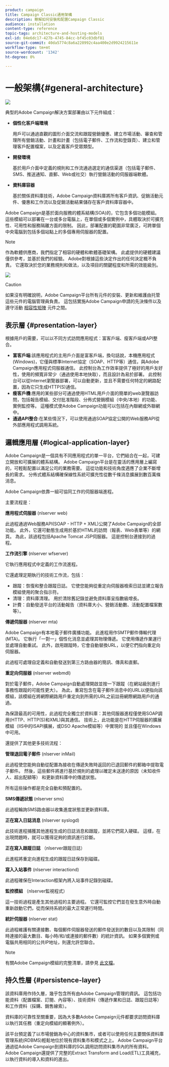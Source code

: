 ```yaml
---
product: campaign
title: Campaign Classic通用架構
description: 瞭解如何安裝和配置Campaign Classic
audience: installation
content-type: reference
topic-tags: architecture-and-hosting-models
exl-id: 04e6dc17-427b-4745-84cc-bf45c03dbf81
source-git-commit: 40da5774c8a6a228992c4aa400e2d9924215611e
workflow-type: tm+mt
source-wordcount: '1342'
ht-degree: 0%

---
```


# 一般架構{#general-architecture}

![](../../assets/v7-only.svg)

典型的Adobe Campaign解決方案部署由以下元件組成：

* **個性化客戶端環境**

   用戶可以通過直觀的圖形介面交流和跟蹤營銷優惠、建立市場活動、審查和管理所有營銷活動、計畫和計畫（包括電子郵件、工作流和登錄頁）、建立和管理客戶配置檔案，以及定義客戶受眾類型。

* **開發環境**

   基於用戶介面中定義的規則和工作流通過選定的通信渠道（包括電子郵件、SMS、推送通知、直郵、Web或社交）執行營銷活動的伺服器端軟體。

* **資料庫容器**

   基於關係資料庫技術，Adobe Campaign資料庫將所有客戶資訊、促銷活動元件、優惠和工作流以及促銷活動結果儲存在客戶資料庫容器中。

Adobe Campaign是基於面向服務的體系結構(SOA)的，它包含多個功能模組。 這些模組可以部署在一台或多台電腦上，在單個或多個實例中，具體取決於可擴充性、可用性和服務隔離方面的限制。 因此，部署配置的範圍非常廣泛，可跨單個中央電腦到包括多個站點上的多個專用伺服器的配置。

>[!NOTE]
>
>作為軟體供應商，我們指定了相容的硬體和軟體基礎架構。 此處提供的硬體建議僅供參考，並基於我們的經驗。 Adobe對根據這些決定作出的任何決定概不負責。 它還取決於您的業務規則和做法，以及項目的關鍵程度和所需的效能級別。

![](assets/s_ncs_install_architecture.png)

>[!CAUTION]
>
>如果沒有明確說明，Adobe Campaign平台所有元件的安裝、更新和維護由托管這些元件的電腦管理員負責。 這包括實施Adobe Campaign申請的先決條件以及遵守活動 [相容性矩陣](../../rn/using/compatibility-matrix.md) 元件之間。

## 表示層 {#presentation-layer}

根據用戶的需要，可以以不同方式訪問應用程式：富客戶端、瘦客戶端或API整合。

* **富客戶端**:該應用程式的主用戶介面是富客戶端，換句話說，本機應用程式(Windows)，它僅與標準Internet協定（SOAP、HTTP等）通信，與Adobe Campaign應用程式伺服器通信。 此控制台為工作效率提供了極好的用戶友好性，使用的頻寬非常少（通過使用本地快取），而且設計為易於部署。 此控制台可以從Internet瀏覽器部署，可以自動更新，並且不需要任何特定的網路配置，因為它只生成HTTP(S)通信。
* **瘦客戶機**:應用的某些部分可通過使用HTML用戶介面的簡單的web瀏覽器訪問，包括報告模組、交付批准階段、分佈式營銷模組（中央/本地）的功能、實例監控等。 這種模式使Adobe Campaign功能可以包括在內聯網或外聯網中。
* **通過API整合**:在某些情況下，可以使用通過SOAP協定公開的Web服務API從外部應用程式調用系統。

## 邏輯應用層 {#logical-application-layer}

Adobe Campaign是一個具有不同應用程式的單一平台，它們結合在一起，可建立開放和可擴展的體系結構。 Adobe Campaign平台是在靈活的應用層上編寫的，可輕鬆配置以滿足公司的業務需要。 這從功能和技術角度適應了企業不斷增長的需求。 分佈式體系結構確保線性系統可擴充性從數千條消息擴展到數百萬條消息。

Adobe Campaign依靠一組可協同工作的伺服器端進程。

主要流程是：

**應用程式伺服器** (nlserver web)

此過程通過Web服務API(SOAP - HTTP + XML)公開了Adobe Campaign的全部功能。 此外，它還可動態生成用於基於HTML的訪問（報表、Web表單等）的網頁。 為此，該過程包括Apache Tomcat JSP伺服器。 這是控制台連接到的過程。

**工作流引擎** (nlserver wfserver)

它執行應用程式中定義的工作流進程。

它還處理定期執行的技術工作流，包括：

* 跟蹤：恢復和整合跟蹤日誌。 它使您能夠從重定向伺服器檢索日誌並建立報告模組使用的聚合指示符。
* 清理：資料庫清理。 用於清除舊記錄並避免資料庫呈指數級增長。
* 計費：自動發送平台的活動報告（資料庫大小、營銷活動數、活動配置檔案數等）。

**傳遞伺服器** (nlserver mta)

Adobe Campaign有本地電子郵件廣播功能。 此進程用作SMTP郵件傳輸代理(MTA)。 它執行「一對一」個性化消息並處理其物理傳遞。 它使用傳遞作業運行並處理自動重試。 此外，啟用跟蹤時，它會自動替換URL，以便它們指向重定向伺服器。

此過程可處理自定義和自動發送到第三方路由器的簡訊、傳真和直郵。

**重定向伺服器** (nlserver webmdl)

對於電子郵件，Adobe Campaign自動處理開啟並按一下跟蹤（在網站級別進行事務性跟蹤的可能性更大）。 為此，重寫包含在電子郵件消息中的URL以便指向該模組，該模組在將網際網路用戶重定向到所需的URL之前註冊網際網路用戶的通過。

為保證最高的可用性，此過程完全獨立於資料庫：其他伺服器進程僅使用SOAP調用(HTTP、HTTP(S)和XML)與其通信。 技術上，此功能是在HTTP伺服器的擴展模組（IIS中的ISAPI擴展，或DSO Apache模組等）中實現的 並且僅在Windows中可用。

還提供了其他更多技術流程：

**管理退回電子郵件** (nlserver inMail)

此過程使您能夠自動從配置為接收在傳遞失敗時返回的已退回郵件的郵箱中提取電子郵件。 然後，這些郵件將進行基於規則的處理以確定未送達的原因（未知收件人、超出配額等） 和更新資料庫中的傳遞狀態。

所有這些操作都是完全自動和預配置的。

**SMS傳遞狀態** (nlserver sms)

此過程輪詢SMS路由器以收集進度狀態並更新資料庫。

**正在寫入日誌消息** (nlserver syslogd)

此技術進程捕獲其他進程生成的日誌消息和跟蹤，並將它們寫入硬碟。 這樣，在出現問題時，就可以獲得足夠的資訊進行診斷。

**正在寫入跟蹤日誌** （nlserver跟蹤日誌）

此進程將重定向進程生成的跟蹤日誌保存到磁碟。

**寫入入站事件** (nlserver interactiond)

此過程確保在Interaction框架內將入站事件記錄到磁碟。

**監控模組** （nlserver監視程式）

這一技術過程是產生其他過程的主要過程。 它還可監控它們並在發生意外時自動重新啟動它們，從而保持系統的最大正常運行時間。

**統計伺服器** (nlserver stat)

此過程維護有關連接數、每個郵件伺服器發送的郵件發送到的數目以及其限制（同時連接的最大數目、每小時/和/或連接的郵件數）的統計資訊。 如果多個實例或電腦共用相同的公共IP地址，則還允許您聯合。

>[!NOTE]
>
>有關Adobe Campaign模組的完整清單，請參見 [此文檔](../../production/using/operating-principle.md)。

## 持久性層 {#persistence-layer}

該資料庫用作持久層，幾乎包含所有由Adobe Campaign管理的資訊。 這包括功能資料（配置檔案、訂閱、內容等）、技術資料（傳遞作業和日誌、跟蹤日誌等） 和工作資料（採購、銷售線索）。

資料庫的可靠性至關重要，因為大多數Adobe Campaign元件都要求訪問資料庫以執行其任務（重定向模組的顯著例外）。

該平台預定義了以市場營銷為中心的資料集市，或者可以使用任何主要關係資料庫管理系統(RDBMS)輕鬆地位於現有資料集市和模式之上。 Adobe Campaign平台通過從Adobe Campaign到資料庫的SQL調用訪問資料集市內的所有資料。 Adobe Campaign還提供了完整的Extract Transform and Load(ETL)工具補充，以執行資料的導入和資料的進出。
